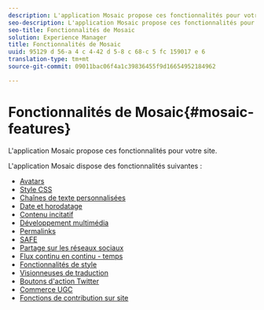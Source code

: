 ```yaml
---
description: L'application Mosaic propose ces fonctionnalités pour votre site.
seo-description: L'application Mosaic propose ces fonctionnalités pour votre site.
seo-title: Fonctionnalités de Mosaic
solution: Experience Manager
title: Fonctionnalités de Mosaic
uuid: 95129 d 56-a 4 c 4-42 d 5-8 c 68-c 5 fc 159017 e 6
translation-type: tm+mt
source-git-commit: 09011bac06f4a1c39836455f9d16654952184962

---
```



# Fonctionnalités de Mosaic{#mosaic-features}

L'application Mosaic propose ces fonctionnalités pour votre site.



L'application Mosaic dispose des fonctionnalités suivantes :

* [Avatars](/help/using/c-features-livefyre/c-styling-features/c-avatars.md#c_avatars)
* [Style CSS](/help/using/c-features-livefyre/c-styling-features/c-css-styling-branding.md#c_css_styling_branding)
* [Chaînes de texte personnalisées](/help/using/c-features-livefyre/c-custom-text-strings.md#c_custom_text_strings)
* [Date et horodatage](/help/using/c-features-livefyre/c-styling-features/c-date-and-timestamp.md#c_date_and_timestamp)
* [Contenu incitatif](/help/using/c-features-livefyre/c-content-collection-tags/c-featured-content.md#c_featured_content)
* [Développement multimédia](/help/using/c-features-livefyre/c-enagement-features.md#section_pmq_ycm_d1b)
* [Permalinks](/help/using/c-features-livefyre/c-content-collection-tags/c-permalinks.md#c_permalinks)
* [SAFE](/help/using/c-features-livefyre/c-about-moderation/c-moderation.md#c_moderation)
* [Partage sur les réseaux sociaux](/help/using/c-features-livefyre/c-social-sharing/c-social-sharing.md#c_social_sharing)
* [Flux continu en continu - temps](/help/using/c-features-livefyre/c-content-behavior-features/c-content-behavior-features.md#section_emd_syl_d1b)
* [Fonctionnalités de style](/help/using/c-features-livefyre/c-styling-features/c-styling-features.md#c_styling_features)
* [Visionneuses de traduction](/help/using/c-settings-other/c-translation-sets/c-translation-sets.md#c_translation_sets)
* [Boutons d'action Twitter](/help/using/c-features-livefyre/c-enagement-features.md#section_uzm_ldm_d1b)
* [Commerce UGC](/help/using/c-features-livefyre/c-ugc-commerce.md#c_ugc_commerce)
* [Fonctions de contribution sur site](/help/using/c-features-livefyre/c-on-site-contribution-features.md#section_vzs_t2s_d1b)

